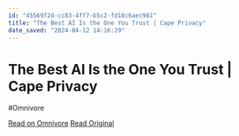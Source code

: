 ```yaml
---
id: "45569f2d-cc83-4ff7-b5c2-fd18c6aec981"
title: "The Best AI Is the One You Trust | Cape Privacy"
date_saved: "2024-04-12 14:16:29"
---
```


# The Best AI Is the One You Trust | Cape Privacy
#Omnivore

[Read on Omnivore](https://omnivore.app/me/the-best-ai-is-the-one-you-trust-cape-privacy-18ed273d240)
[Read Original](https://capeprivacy.com)

